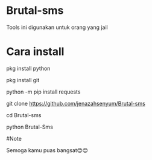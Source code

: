 # Brutal-sms
Tools ini digunakan untuk orang yang jail

# Cara install
pkg install python

pkg install git

python -m pip install requests

git clone https://github.com/jenazahsenyum/Brutal-sms

cd Brutal-sms

python Brutal-Sms

#Note

Semoga kamu puas bangsat😊😊
